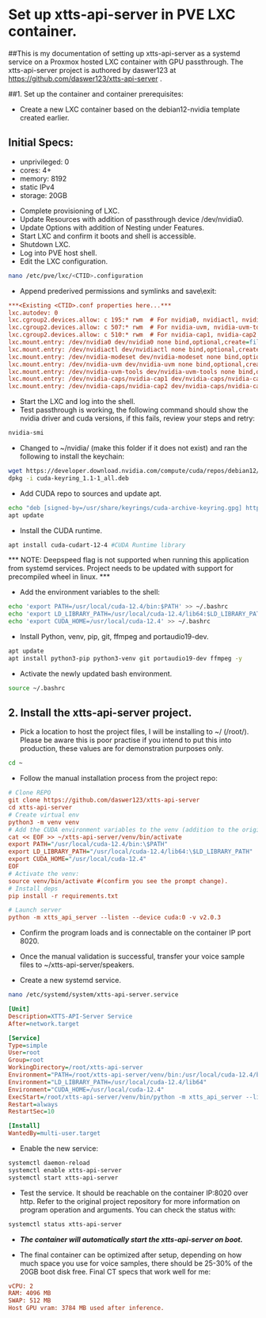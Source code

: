 # Set up xtts-api-server in PVE LXC container.

##This is my documentation of setting up xtts-api-server as a systemd service on a Proxmox hosted LXC container with GPU passthrough. The xtts-api-server project is authored by daswer123 at https://github.com/daswer123/xtts-api-server .


##1. Set up the container and container prerequisites:

- Create a new LXC container based on the debian12-nvidia template created earlier.

## Initial Specs:
* unprivileged: 0
* cores: 4+
* memory: 8192
* static IPv4
* storage: 20GB

- Complete provisioning of LXC.
- Update Resources with addition of passthrough device /dev/nvidia0.
- Update Options with addition of Nesting under Features.
- Start LXC and confirm it boots and shell is accessible.
- Shutdown LXC.
- Log into PVE host shell.
- Edit the LXC configuration.
```bash
nano /etc/pve/lxc/<CTID>.configuration
```

- Append prederived permissions and symlinks and save\exit:

```ini
***<Existing <CTID>.conf properties here...***
lxc.autodev: 0
lxc.cgroup2.devices.allow: c 195:* rwm  # For nvidia0, nvidiactl, nvidia-modeset
lxc.cgroup2.devices.allow: c 507:* rwm  # For nvidia-uvm, nvidia-uvm-tools
lxc.cgroup2.devices.allow: c 510:* rwm  # For nvidia-cap1, nvidia-cap2
lxc.mount.entry: /dev/nvidia0 dev/nvidia0 none bind,optional,create=file
lxc.mount.entry: /dev/nvidiactl dev/nvidiactl none bind,optional,create=file
lxc.mount.entry: /dev/nvidia-modeset dev/nvidia-modeset none bind,optional,create=file
lxc.mount.entry: /dev/nvidia-uvm dev/nvidia-uvm none bind,optional,create=file
lxc.mount.entry: /dev/nvidia-uvm-tools dev/nvidia-uvm-tools none bind,optional,create=file
lxc.mount.entry: /dev/nvidia-caps/nvidia-cap1 dev/nvidia-caps/nvidia-cap1 none bind,optional,create=file
lxc.mount.entry: /dev/nvidia-caps/nvidia-cap2 dev/nvidia-caps/nvidia-cap2 none bind,optional,create=file
```
- Start the LXC and log into the shell.
- Test passthrough is working, the following command should show the nvidia driver and cuda versions, if this fails, review your steps and retry:
```bash
nvidia-smi
```
- Changed to ~/nvidia/ (make this folder if it does not exist) and ran the following to install the keychain:
```bash
wget https://developer.download.nvidia.com/compute/cuda/repos/debian12/x86_64/cuda-keyring_1.1-1_all.deb
dpkg -i cuda-keyring_1.1-1_all.deb
```

- Add CUDA repo to sources and update apt.
```bash
echo "deb [signed-by=/usr/share/keyrings/cuda-archive-keyring.gpg] https://developer.download.nvidia.com/compute/cuda/repos/debian12/x86_64/ /" | tee /etc/apt/sources.list.d/cuda.list
apt update
```

- Install the CUDA runtime.
```bash
apt install cuda-cudart-12-4 #CUDA Runtime library
```
*** NOTE: Deepspeed flag is not supported when running this application from systemd services. Project needs to be updated with support for precompiled wheel in linux. ***

- Add the environment variables to the shell:
```bash
echo 'export PATH=/usr/local/cuda-12.4/bin:$PATH' >> ~/.bashrc
echo 'export LD_LIBRARY_PATH=/usr/local/cuda-12.4/lib64:$LD_LIBRARY_PATH' >> ~/.bashrc
echo 'export CUDA_HOME=/usr/local/cuda-12.4' >> ~/.bashrc
```

- Install Python, venv, pip, git, ffmpeg and portaudio19-dev.
```bash
apt update
apt install python3-pip python3-venv git portaudio19-dev ffmpeg -y
```

- Activate the newly updated bash environment.
```bash
source ~/.bashrc
```

## 2. Install the xtts-api-server project.

- Pick a location to host the project files, I will be installing to ~/ (/root/). Please be aware this is poor practise if you intend to put this into production, these values are for demonstration purposes only.
```bash
cd ~
```

- Follow the manual installation process from the project repo:
```ini
# Clone REPO
git clone https://github.com/daswer123/xtts-api-server
cd xtts-api-server
# Create virtual env
python3 -m venv venv
# Add the CUDA environment variables to the venv (addition to the original install process):
cat << EOF >> ~/xtts-api-server/venv/bin/activate
export PATH="/usr/local/cuda-12.4/bin:\$PATH"
export LD_LIBRARY_PATH="/usr/local/cuda-12.4/lib64:\$LD_LIBRARY_PATH"
export CUDA_HOME="/usr/local/cuda-12.4"
EOF
# Activate the venv:
source venv/bin/activate #(confirm you see the prompt change).
# Install deps
pip install -r requirements.txt

# Launch server
python -m xtts_api_server --listen --device cuda:0 -v v2.0.3
```

- Confirm the program loads and is connectable on the container IP port 8020.

- Once the manual validation is successful, transfer your voice sample files to ~/xtts-api-server/speakers.

- Create a new systemd service.
```bash
nano /etc/systemd/system/xtts-api-server.service
```

```ini
[Unit]
Description=XTTS-API-Server Service
After=network.target

[Service]
Type=simple
User=root
Group=root
WorkingDirectory=/root/xtts-api-server
Environment="PATH=/root/xtts-api-server/venv/bin:/usr/local/cuda-12.4/bin:/usr/local/sbin:/usr/local/bin:/usr/sbin:/usr/bin:/sbin:/bin"
Environment="LD_LIBRARY_PATH=/usr/local/cuda-12.4/lib64"
Environment="CUDA_HOME=/usr/local/cuda-12.4"
ExecStart=/root/xtts-api-server/venv/bin/python -m xtts_api_server --listen --device cuda:0 -v v2.0.3
Restart=always
RestartSec=10

[Install]
WantedBy=multi-user.target
```
- Enable the new service:

```bash
systemctl daemon-reload
systemctl enable xtts-api-server
systemctl start xtts-api-server
```

- Test the service. It should be reachable on the container IP:8020 over http. Refer to the original project repository for more information on program operation and arguments. You can check the status with:
```bash
systemctl status xtts-api-server
```

- ***The container will automatically start the xtts-api-server on boot.***

- The final container can be optimized after setup, depending on how much space you use for voice samples, there should be 25-30% of the 20GB boot disk free. Final CT specs that work well for me:
```ini
vCPU: 2
RAM: 4096 MB
SWAP: 512 MB
Host GPU vram: 3784 MB used after inference.
```
